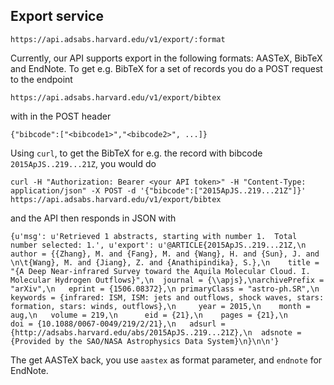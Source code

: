 ## Export service

```
https://api.adsabs.harvard.edu/v1/export/:format
```
Currently, our API supports export in the following formats: AASTeX, BibTeX and EndNote. To get e.g. BibTeX for a set of records you do a POST request to the endpoint

    https://api.adsabs.harvard.edu/v1/export/bibtex

with in the POST header 

    {"bibcode":["<bibcode1>","<bibcode2>", ...]}
	
Using `curl`, to get the BibTeX for e.g. the record with bibcode `2015ApJS..219...21Z`, you would do

    curl -H "Authorization: Bearer <your API token>" -H "Content-Type: application/json" -X POST -d '{"bibcode":["2015ApJS..219...21Z"]}' https://api.adsabs.harvard.edu/v1/export/bibtex

and the API then responds in JSON with 

    {u'msg': u'Retrieved 1 abstracts, starting with number 1.  Total number selected: 1.', u'export': u'@ARTICLE{2015ApJS..219...21Z,\n   author = {{Zhang}, M. and {Fang}, M. and {Wang}, H. and {Sun}, J. and \n\t{Wang}, M. and {Jiang}, Z. and {Anathipindika}, S.},\n    title = "{A Deep Near-infrared Survey toward the Aquila Molecular Cloud. I. Molecular Hydrogen Outflows}",\n  journal = {\\apjs},\narchivePrefix = "arXiv",\n   eprint = {1506.08372},\n primaryClass = "astro-ph.SR",\n keywords = {infrared: ISM, ISM: jets and outflows, shock waves, stars: formation, stars: winds, outflows},\n     year = 2015,\n    month = aug,\n   volume = 219,\n      eid = {21},\n    pages = {21},\n      doi = {10.1088/0067-0049/219/2/21},\n   adsurl = {http://adsabs.harvard.edu/abs/2015ApJS..219...21Z},\n  adsnote = {Provided by the SAO/NASA Astrophysics Data System}\n}\n\n'}

The get AASTeX back, you use `aastex` as format parameter, and `endnote` for EndNote.
